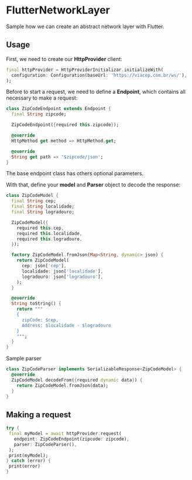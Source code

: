 # FlutterNetworkLayer
Sample how we can create an abstract network layer with Flutter.

## Usage
First, we need to create our **HttpProvider** client:
```dart
final httpProvider = HttpProviderInitializar.initializeWith(
  configuration: Configuration(baseUrl: 'https://viacep.com.br/ws/'),
);
```

Before to start a request, we need to define a **Endpoint**, which contains all necessary to make a request:
```dart
class ZipCodeEndpoint extends Endpoint {
  final String zipcode;

  ZipCodeEndpoint({required this.zipcode});

  @override
  HttpMethod get method => HttpMethod.get;

  @override
  String get path => '$zipcode/json';
}
```
The base endpoint class has others optional parameters.

With that, define your **model** and **Parser** object to decode the response:

```dart
class ZipCodeModel {
  final String cep;
  final String localidade;
  final String logradouro;

  ZipCodeModel({
    required this.cep,
    required this.localidade,
    required this.logradouro,
  });

  factory ZipCodeModel.fromJson(Map<String, dynamic> json) {
    return ZipCodeModel(
      cep: json['cep'],
      localidade: json['localidade'],
      logradouro: json['logradouro'],
    );
  }

  @override
  String toString() {
    return """
    {
      zipCode: $cep,
      Address: $localidade - $logradouro
    }
    """;
  }
}
```

Sample parser
```dart
class ZipCodeParser implements SerializableResponse<ZipCodeModel> {
  @override
  ZipCodeModel decodeFrom({required dynamic data}) {
    return ZipCodeModel.fromJson(data);
  }
}
```

## Making a request
```dart
try {
 final myModel = await httpProvider.request(
   endpoint: ZipCodeEndpoint(zipcode: zipcode),
   parser: ZipCodeParser(),
 );
 print(myModel);
} catch (error) {
 print(error)
}
```
